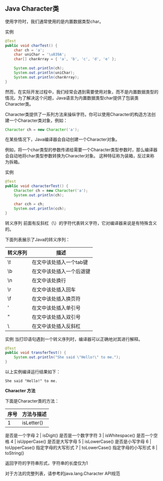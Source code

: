 ## Java Character类

使用字符时，我们通常使用的是内置数据类型char。

实例

```java
@Test
public void charTest() {
	char ch = 'a';
	char uniChar = '\u039A';
	char[] charArray = { 'a', 'b', 'c', 'd', 'e' };
	
	System.out.println(ch);
	System.out.println(uniChar);
	System.out.println(charArray);
}
```

然而，在实际开发过程中，我们经常会遇到需要使用对象，而不是内置数据类型的情况。为了解决这个问题，Java语言为内置数据类型char提供了包装类Character类。

Character类提供了一系列方法来操纵字符。你可以使用Character的构造方法创建一个Character类对象，例如：

```java
Character ch = new Character('a');
```

在某些情况下，Java编译器会自动创建一个Character对象。

例如，将一个char类型的参数传递给需要一个Character类型参数时，那么编译器会自动地将char类型参数转换为Character对象。 这种特征称为装箱，反过来称为拆箱。

实例

```java
@Test
public void characterTest() {
	Character ch = new Character('a');
	System.out.println(ch);

	char cch = ch;
	System.out.println(cch);
}
```

转义序列
前面有反斜杠（\）的字符代表转义字符，它对编译器来说是有特殊含义的。

下面列表展示了Java的转义序列：

转义序列 | 描述
------|------
\t | 在文中该处插入一个tab键
\b | 在文中该处插入一个后退键
\n | 在文中该处换行
\r | 在文中该处插入回车
\f | 在文中该处插入换页符
\' | 在文中该处插入单引号
\" | 在文中该处插入双引号
\\ | 在文中该处插入反斜杠

实例
当打印语句遇到一个转义序列时，编译器可以正确地对其进行解释。

```java
@Test
public void transferTest() {
	System.out.println("She said \"Hello!\" to me.");
}
```

以上实例编译运行结果如下：

```text
She said "Hello!" to me.
```

**Character 方法**

下面是Character类的方法：

序号 | 方法与描述
------|------
1 | isLetter()
是否是一个字母
2 | isDigit()
是否是一个数字字符
3 | isWhitespace()
是否一个空格
4 | isUpperCase()
是否是大写字母
5 | isLowerCase()
是否是小写字母
6 | toUpperCase()
指定字母的大写形式
7 | toLowerCase()
指定字母的小写形式
8 | toString()

返回字符的字符串形式，字符串的长度仅为1

对于方法的完整列表，请参考的java.lang.Character API规范